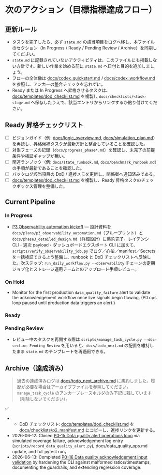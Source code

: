 # 次のアクション（目標指標達成フロー）

## 更新ルール
- タスクを完了したら、必ず `state.md` の該当項目をログへ移し、本ファイルのセクション（In Progress / Ready / Pending Review / Archive）を同期してください。
- `state.md` に記録されていないアクティビティは、このファイルにも掲載しない方針です。新しい作業を始める前に `state.md` へ日付と目的を追加しましょう。
- フローの全体像は [docs/codex_quickstart.md](./codex_quickstart.md) / [docs/codex_workflow.md](./codex_workflow.md) を参照し、アンカーの整合チェックを忘れずに。
- Ready または In Progress へ昇格させるタスクは、[docs/templates/dod_checklist.md](./templates/dod_checklist.md) を複製し `docs/checklists/<task-slug>.md` へ保存したうえで、該当エントリからリンクするか貼り付けてください。

## Ready 昇格チェックリスト
- [ ] ビジョンガイド（例: [docs/logic_overview.md](./logic_overview.md), [docs/simulation_plan.md](./simulation_plan.md)）を再読し、昇格候補タスクが最新方針と整合していることを確認した。
- [ ] 対象フェーズの記録（`docs/progress_phase*.md`）を確認し、未完了の前提条件や検証ギャップが無い。
- [ ] 関連ランブック（例: `docs/state_runbook.md`, `docs/benchmark_runbook.md`）の手順が最新であることを確認した。
- [ ] バックログ該当項目の DoD / 進捗メモを更新し、関係者へ通知済みである。
- [ ] [docs/templates/dod_checklist.md](./templates/dod_checklist.md) を複製し、Ready 昇格タスクのチェックボックス管理を整備した。

## Current Pipeline

### In Progress

- [P3 Observability automation kickoff](./task_backlog.md#p3-観測性・レポート自動化) — 設計資料を `docs/plans/p3_observability_automation.md`（ブループリント）と `docs/phase3_detailed_design.md`（詳細設計）に集約完了。レイテンシ CLI・週次 payload・ダッシュボードエクスポート CLI に加えて、`scripts/verify_observability_job.py` でログ／心拍／manifest／Secrets を一括検証できるよう整備し、runbook と DoD チェックリストへ反映した。次ステップ: `run_daily_workflow.py --observability` チェーンの定期ジョブ化とストレージ運用チームとのアップロード手順レビュー。

### On Hold

- Monitor for the first production `data_quality_failure` alert to validate the acknowledgement workflow once live signals begin flowing. (P0 ops loop paused until production data triggers an alert.)
### Ready




### Pending Review

- レビュー中のタスクを再開する際は `scripts/manage_task_cycle.py --doc-section Pending Review` を用いると、`docs/todo_next.md` の配置を維持したまま `state.md` のテンプレートを再適用できる。

## Archive（達成済み）

> 過去の達成済みログは [docs/todo_next_archive.md](./todo_next_archive.md) に集約しました。履歴が必要な場合はアーカイブファイルを参照してください。
> `manage_task_cycle` のアンカープレースホルダのみ下記に残しています（削除しないでください）。

<!-- manage_task_cycle archive placeholder -->
✅ <!-- anchor placeholder to satisfy manage_task_cycle start-task detection -->
- <!-- docs/task_backlog.md#p2-マルチ戦略ポートフォリオ化 -->
  - DoD チェックリスト: [docs/templates/dod_checklist.md](./templates/dod_checklist.md) を [docs/checklists/p2_manifest.md](./checklists/p2_manifest.md) にコピーし、進捗リンクを更新する。
- 2026-06-12: Closed [P0-15 Data quality alert operations loop](./task_backlog.md#p0-15-data-quality-alert-ops) via simulated coverage failure, acknowledgement log entry (`scripts/record_data_quality_alert.py`), docs/data_quality_ops.md update, and full pytest run。
- 2026-06-13: Completed [P0-16 Data quality acknowledgement input validation](./task_backlog.md#p0-16-data-quality-ack-validation) by hardening the CLI against malformed ratios/timestamps, documenting the guardrails, and extending regression coverage.
